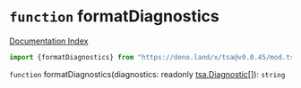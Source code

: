 # `function` formatDiagnostics

[Documentation Index](../README.md)

```ts
import {formatDiagnostics} from "https://deno.land/x/tsa@v0.0.45/mod.ts"
```

`function` formatDiagnostics(diagnostics: readonly [tsa.Diagnostic](../interface.Diagnostic/README.md)\[]): `string`

